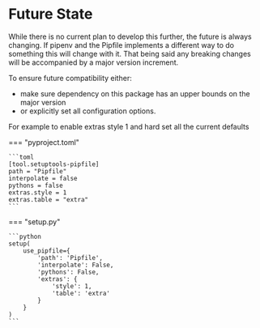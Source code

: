 # Future State

While there is no current plan to develop this further, the future is always changing.
If pipenv and the Pipfile implements a different way to do something this will change with it.
That being said any breaking changes will be accompanied by a major version increment.

To ensure future compatibility either:

- make sure dependency on this package has an upper bounds on the major version
- or explicitly set all configuration options.

For example to enable extras style 1 and hard set all the current defaults

=== "pyproject.toml"

    ```toml
    [tool.setuptools-pipfile]
    path = "Pipfile"
    interpolate = false
    pythons = false
    extras.style = 1
    extras.table = "extra"
    ```

=== "setup.py"

    ```python
    setup(
        use_pipfile={
            'path': 'Pipfile',
            'interpolate': False,
            'pythons': False,
            'extras': {
                'style': 1,
                'table': 'extra'
            }
        }
    )
    ```
